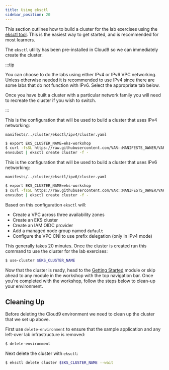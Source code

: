 ```yaml
---
title: Using eksctl
sidebar_position: 20
---
```


This section outlines how to build a cluster for the lab exercises using the [eksctl tool](https://eksctl.io/). This is the easiest way to get started, and is recommended for most learners.

The `eksctl` utility has been pre-installed in Cloud9 so we can immediately create the cluster.

:::tip

You can choose to do the labs using either IPv4 or IPv6 VPC networking. Unless otherwise needed it is recommended to use IPv4 since there are some labs that do not function with IPv6. Select the appropriate tab below.

Once you have built a cluster with a particular network family you will need to recreate the cluster if you wish to switch.

:::

<tabs groupId="ip-version">
  <tabItem value="ipv4" label="IPv4">

This is the configuration that will be used to build a cluster that uses IPv4 networking:

```file hidePath=true
manifests/../cluster/eksctl/ipv4/cluster.yaml
```

```bash test=false
$ export EKS_CLUSTER_NAME=eks-workshop
$ curl -fsSL https://raw.githubusercontent.com/VAR::MANIFESTS_OWNER/VAR::MANIFESTS_REPOSITORY/VAR::MANIFESTS_REF/cluster/eksctl/ipv4/cluster.yaml | \
envsubst | eksctl create cluster -f -
```

  </tabItem>
  <tabItem value="ipv6" label="IPv6">

This is the configuration that will be used to build a cluster that uses IPv6 networking:

```file hidePath=true
manifests/../cluster/eksctl/ipv6/cluster.yaml
```

```bash test=false
$ export EKS_CLUSTER_NAME=eks-workshop
$ curl -fsSL https://raw.githubusercontent.com/VAR::MANIFESTS_OWNER/VAR::MANIFESTS_REPOSITORY/VAR::MANIFESTS_REF/cluster/eksctl/ipv6/cluster.yaml | \
envsubst | eksctl create cluster -f -
```

  </tabItem>
</tabs>

Based on this configuration `eksctl` will:
- Create a VPC across three availability zones
- Create an EKS cluster
- Create an IAM OIDC provider
- Add a managed node group named `default`
- Configure the VPC CNI to use prefix delegation (only in IPv4 mode)

This generally takes 20 minutes. Once the cluster is created run this command to use the cluster for the lab exercises:

```bash test=false
$ use-cluster $EKS_CLUSTER_NAME
```

Now that the cluster is ready, head to the [Getting Started](/docs/introduction/getting-started) module or skip ahead to any module in the workshop with the top navigation bar. Once you're completed with the workshop, follow the steps below to clean-up your environment.

## Cleaning Up

Before deleting the Cloud9 environment we need to clean up the cluster that we set up above.

First use `delete-environment` to ensure that the sample application and any left-over lab infrastructure is removed:

```bash test=false
$ delete-environment
```

Next delete the cluster with `eksctl`:

```bash test=false
$ eksctl delete cluster $EKS_CLUSTER_NAME --wait
```

